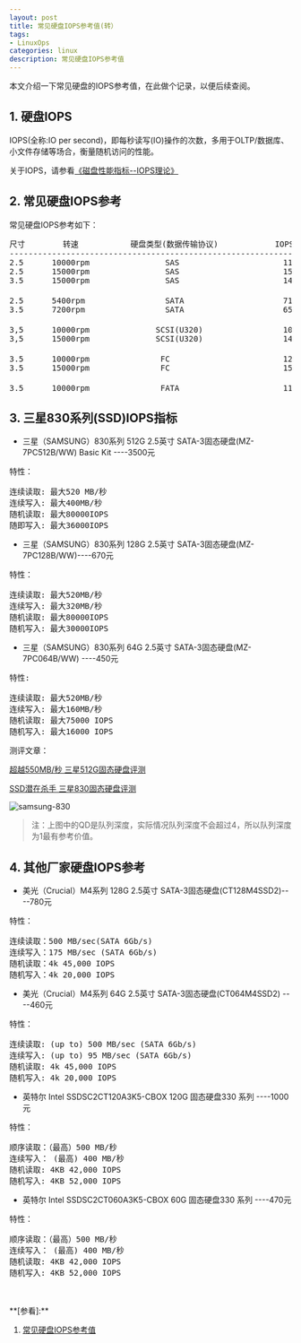 ```yaml
---
layout: post
title: 常见硬盘IOPS参考值(转）
tags:
- LinuxOps
categories: linux
description: 常见硬盘IOPS参考值
---
```



本文介绍一下常见硬盘的IOPS参考值，在此做个记录，以便后续查阅。


<!-- more -->

## 1. 硬盘IOPS
IOPS(全称:IO per second)，即每秒读写(IO)操作的次数，多用于OLTP/数据库、小文件存储等场合，衡量随机访问的性能。

关于IOPS，请参看[《磁盘性能指标--IOPS理论》](https://www.cnblogs.com/zengkefu/p/5634299.html)

## 2. 常见硬盘IOPS参考
常见硬盘IOPS参考如下：
<pre>
尺寸        转速           硬盘类型(数据传输协议)            IOPS
-----------------------------------------------------------------
2.5      10000rpm                SAS                      113 
2.5      15000rpm                SAS                      156 
3.5      15000rpm                SAS                      146 
　　
2.5      5400rpm                 SATA                     71 
3.5      7200rpm                 SATA                     65 
　　
3,5      10000rpm              SCSI(U320)                 104 
3,5      15000rpm              SCSI(U320)                 141 
　　
3.5      10000rpm               FC                        125 
3.5      15000rpm               FC                        150
　　
3.5      10000rpm               FATA                      119 
</pre>

## 3. 三星830系列(SSD)IOPS指标

* 三星（SAMSUNG）830系列 512G 2.5英寸 SATA-3固态硬盘(MZ-7PC512B/WW) Basic Kit ----3500元


<pre>
特性：

连续读取: 最大520 MB/秒 
连续写入: 最大400MB/秒
随机读取: 最大80000IOPS 
随即写入: 最大36000IOPS
</pre>

* 三星（SAMSUNG）830系列 128G 2.5英寸 SATA-3固态硬盘(MZ-7PC128B/WW)----670元
<pre>
特性：

连续读取: 最大520MB/秒 
连续写入: 最大320MB/秒 
随机读取: 最大80000IOPS 
随机写入: 最大30000IOPS
</pre>

* 三星（SAMSUNG）830系列 64G 2.5英寸 SATA-3固态硬盘(MZ-7PC064B/WW) ----450元
<pre>
特性:

连续读取: 最大520MB/秒 
连续写入: 最大160MB/秒 
随机读取: 最大75000 IOPS 
随机写入: 最大16000 IOPS
</pre>

测评文章：

[超越550MB/秒 三星512G固态硬盘评测](https://memory.zol.com.cn/260/2600260_all.html)

[SSD潜在杀手 三星830固态硬盘评测](https://lcd.zol.com.cn/288/2880622_all.html)

![samsung-830](https://ivanzz1001.github.io/records/assets/img/linux/samsung-disk-830.png)

>注：上图中的QD是队列深度，实际情况队列深度不会超过4，所以队列深度为1最有参考价值。

## 4. 其他厂家硬盘IOPS参考


* 美光（Crucial）M4系列 128G 2.5英寸 SATA-3固态硬盘(CT128M4SSD2)----780元
<pre>
特性：

连续读取：500 MB/sec(SATA 6Gb/s)
连续写入：175 MB/sec (SATA 6Gb/s)
随机读取：4k 45,000 IOPS
随机写入：4k 20,000 IOPS
</pre>

* 美光（Crucial）M4系列 64G 2.5英寸 SATA-3固态硬盘(CT064M4SSD2) ----460元
<pre>
特性：

连续读取: (up to) 500 MB/sec (SATA 6Gb/s)
连续写入: (up to) 95 MB/sec (SATA 6Gb/s)
随机读取: 4k 45,000 IOPS
随机写入: 4k 20,000 IOPS
</pre>

* 英特尔 Intel SSDSC2CT120A3K5-CBOX 120G 固态硬盘330 系列 ----1000元
<pre>
特性：

顺序读取：（最高）500 MB/秒
连续写入： (最高) 400 MB/秒
随机读取: 4KB 42,000 IOPS
随机写入: 4KB 52,000 IOPS
</pre>


* 英特尔 Intel SSDSC2CT060A3K5-CBOX 60G 固态硬盘330 系列 ----470元
<pre>
特性：

顺序读取：（最高）500 MB/秒
连续写入： (最高) 400 MB/秒
随机读取: 4KB 42,000 IOPS
随机写入: 4KB 52,000 IOPS
</pre>

<br />
<br />
**[参看]:**

1. [常见硬盘IOPS参考值](https://blog.csdn.net/iteye_10774/article/details/82606323)

<br />
<br />
<br />





